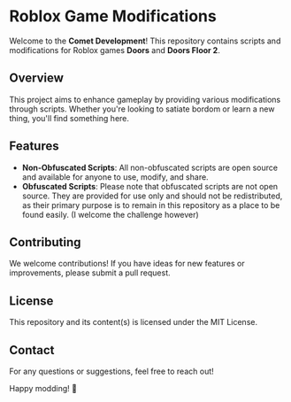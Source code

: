 # Roblox Game Modifications

Welcome to the **Comet Development**! This repository contains scripts and modifications for Roblox games **Doors** and **Doors Floor 2**.

## Overview

This project aims to enhance gameplay by providing various modifications through scripts. Whether you're looking to satiate bordom or learn a new thing, you'll find something here.

## Features

- **Non-Obfuscated Scripts**: All non-obfuscated scripts are open source and available for anyone to use, modify, and share.
- **Obfuscated Scripts**: Please note that obfuscated scripts are not open source. They are provided for use only and should not be redistributed, as their primary purpose is to remain in this repository as a place to be found easily. (I welcome the challenge however)

## Contributing

We welcome contributions! If you have ideas for new features or improvements, please submit a pull request.

## License

This repository and its content(s) is licensed under the MIT License.

## Contact

For any questions or suggestions, feel free to reach out!

Happy modding! 🚀
